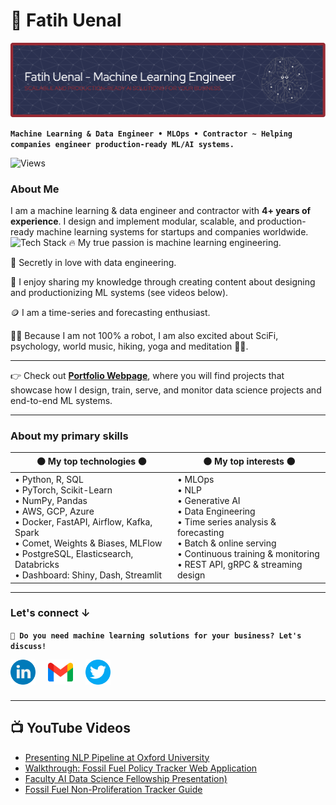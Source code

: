 # 🤖 Fatih Uenal

![Banner](images/github-header-image(4).png)

**`Machine Learning & Data Engineer • MLOps • Contractor ~ Helping companies engineer production-ready ML/AI systems.`**

![Views](https://komarev.com/ghpvc/?username=FUenal)

### About Me
I am a machine learning & data engineer and contractor with **4+ years of experience**. I design and implement modular, scalable, and production-ready machine learning systems for startups and companies worldwide. 
<img src="https://skillicons.dev/icons?i=python,r,vscode,pytorch,tensorflow,sklearn,opencv,docker,kubernetes,git,aws,gcp,azure,sqlite,postgres,mysql,mongodb,fastapi,flask,kafka,&perline=20" alt="Tech Stack" /> 🔥 My true passion is machine learning engineering. <br/>

💛 Secretly in love with data engineering. <br/>

🎨 I enjoy sharing my knowledge through creating content about designing and productionizing ML systems (see videos below). 

🪙 I am a time-series and forecasting enthusiast. <br/>

👱🏻 Because I am not 100% a robot, I am also excited about SciFi, psychology, world music, hiking, yoga and meditation 🧘‍♂️. <br/>

------

👉 Check out [**Portfolio Webpage**](https://dataiq.netlify.app/), where you will find projects that showcase how I design, train, serve, and monitor data science projects and end-to-end ML systems.

-----

### About my primary skills

| ⚫️ My **top** technologies ⚫️ | ⚫️ My **top** interests ⚫️ |
|---------------|--------------|
| • Python, R, SQL <br/> • PyTorch, Scikit-Learn <br/> • NumPy, Pandas <br/> • AWS, GCP, Azure <br/> • Docker, FastAPI, Airflow, Kafka, Spark <br/> • Comet, Weights & Biases, MLFlow <br/> • PostgreSQL, Elasticsearch, Databricks <br/> • Dashboard: Shiny, Dash, Streamlit <br/> | • MLOps <br/> • NLP <br/> • Generative AI <br/> • Data Engineering <br/> • Time series analysis & forecasting <br/> • Batch & online serving <br/> • Continuous training & monitoring <br/> • REST API, gRPC & streaming design <br/> |

-----
### Let's connect ↓

**`💬 Do you need machine learning solutions for your business? Let's discuss!`**

[<img alt="linkedin" width="40px" src="images/linkedin.png" align="left" style="padding-right:20px;"/>](https://www.linkedin.com/in/fatih-uenal/)
[<img alt="gmail" width="40px" src="images/gmail.png" align="left" style="padding-right:20px;"/>](mailto:mars.fatih@gmail.com?subject=[From%20GitHub]%20ML%20Collaborations)
[<img alt="twitter" width="40px" src="images/twitter.png" align="left" style="padding-right:20px;"/>](https://twitter.com/DrUenal)

<br/>
<br/>
<br/>

-----

<h2>📺 YouTube Videos</h2>

- [Presenting NLP Pipeline at Oxford University](https://www.youtube.com/watch?t=1&v=Qjkw1twD2No&feature=youtu.be&ab_channel=StockholmEnvironmentInstitute)
- [Walkthrough: Fossil Fuel Policy Tracker Web Application](https://youtu.be/SMStcR4YN8o?si=w8AMhL7HrNqHfm-S)
- [Faculty AI Data Science Fellowship Presentation)](https://youtu.be/3UAe-SgLuT4?si=63bDHbXKL6LiM7Ke)
- [Fossil Fuel Non-Proliferation Tracker Guide](https://youtu.be/1yU8l9RpyVc?si=GQQNe28kWXFnHgOx)
